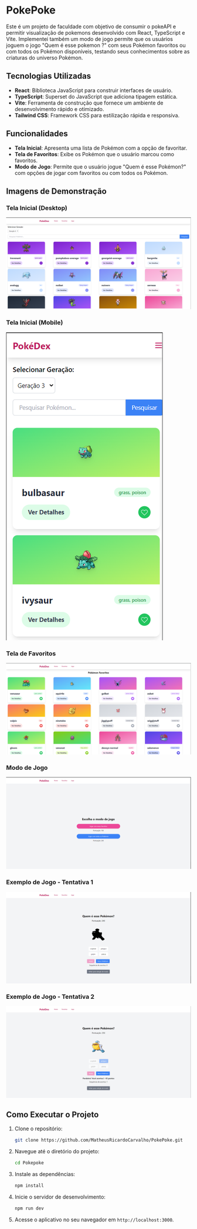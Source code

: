 # PokePoke

Este é um projeto de faculdade com objetivo de consumir o pokeAPI e permitir visualização de pokemons desenvolvido com React, TypeScript e Vite. Implementei também um modo de jogo permite que os usuários joguem o jogo "Quem é esse pokemon ?" com seus Pokémon favoritos ou com todos os Pokémon disponíveis, testando seus conhecimentos sobre as criaturas do universo Pokémon.

## Tecnologias Utilizadas

- **React**: Biblioteca JavaScript para construir interfaces de usuário.
- **TypeScript**: Superset do JavaScript que adiciona tipagem estática.
- **Vite**: Ferramenta de construção que fornece um ambiente de desenvolvimento rápido e otimizado.
- **Tailwind CSS**: Framework CSS para estilização rápida e responsiva.

## Funcionalidades

- **Tela Inicial**: Apresenta uma lista de Pokémon com a opção de favoritar.
- **Tela de Favoritos**: Exibe os Pokémon que o usuário marcou como favoritos.
- **Modo de Jogo**: Permite que o usuário jogue "Quem é esse Pokémon?" com opções de jogar com favoritos ou com todos os Pokémon.

## Imagens de Demonstração

### Tela Inicial (Desktop)
![Tela Inicial - Desktop](./imgs/home-desktop.png)

### Tela Inicial (Mobile)
![Tela Inicial - Mobile](./imgs/home-mobile.png)

### Tela de Favoritos
![Tela de Favoritos](./imgs/favoritos-desktop.png)

### Modo de Jogo
![Modo de Jogo](./imgs/modo-de-jogo.png)

### Exemplo de Jogo - Tentativa 1
![Quem é esse Pokémon? - Tentativa 1](./imgs/quem-e-esse-pokemon1.png)

### Exemplo de Jogo - Tentativa 2
![Quem é esse Pokémon? - Tentativa 2](./imgs/quem-e-esse-pokemon2.png)

## Como Executar o Projeto

1. Clone o repositório:
   ```bash
   git clone https://github.com/MatheusRicardoCarvalho/PokePoke.git
   ```

2. Navegue até o diretório do projeto:
   ```bash
   cd Pokepoke
   ```

3. Instale as dependências:
   ```bash
   npm install
   ```

4. Inicie o servidor de desenvolvimento:
   ```bash
   npm run dev
   ```

5. Acesse o aplicativo no seu navegador em `http://localhost:3000`.
